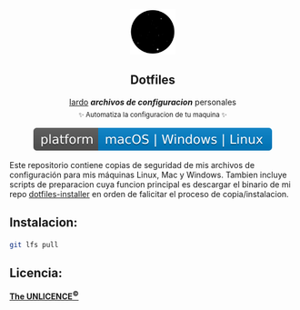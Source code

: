 <p align="center">
    <img src="https://raw.githubusercontent.com/iardo/Dotfiles/master/.gitresources/logo-500px.gif" width="80">
    <h2 align="center">Dotfiles</h2>
    <p  align="center">
        <a href="#">Iardo</a> <b><i>archivos de configuracion</i></b> personales<br>
        <sub>✨ Automatiza la configuracion de tu maquina ✨<sub>
    <p>
    <p  align="center">
        <img src="https://raw.githubusercontent.com/iardo/Dotfiles/master/.gitresources/badge-platform-blue.svg?sanitize=true">
    </p>
</p>

Este repositorio contiene copias de seguridad de mis archivos de configuración para mis máquinas Linux, Mac y Windows. Tambien incluye scripts de preparacion cuya funcion principal es descargar el binario de mi repo <a href="https://github.com/Iardo/dotinstaller-cli">dotfiles-installer</a> en orden de falicitar el proceso de copia/instalacion.

## Instalacion:

```bash
git lfs pull
```

## Licencia:

[**The UNLICENCE<sup>©</sup>**](http://unlicense.org/)
